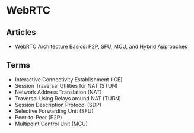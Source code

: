 # WebRTC

<!--
https://github.com/pion/webrtc
https://github.com/LookLukeLemon/voom
-->

## Articles

- [WebRTC Architecture Basics: P2P, SFU, MCU, and Hybrid Approaches](https://medium.com/securemeeting/webrtc-architecture-basics-p2p-sfu-mcu-and-hybrid-approaches-6e7d77a46a66)

## Terms

- Interactive Connectivity Establishment (ICE)
- Session Traversal Utilities for NAT (STUN)
- Network Address Translation (NAT)
- Traversal Using Relays around NAT (TURN)
- Session Description Protocol (SDP)
- Selective Forwarding Unit (SFU)
- Peer-to-Peer (P2P)
- Multipoint Control Unit (MCU)
